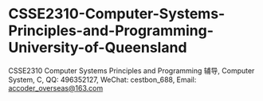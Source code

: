 # CSSE2310-Computer-Systems-Principles-and-Programming-University-of-Queensland
CSSE2310 Computer Systems Principles and Programming 辅导, Computer System, C, QQ: 496352127, WeChat: cestbon_688, Email: accoder_overseas@163.com
